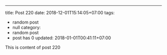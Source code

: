 ---
title: Post 220
date: 2018-12-01T15:14:05+07:00
tags:
  - random post
  - null
category:
  - random post
  - post has 0
updated: 2018-01-01T00:41:11+07:00

This is content of post 220